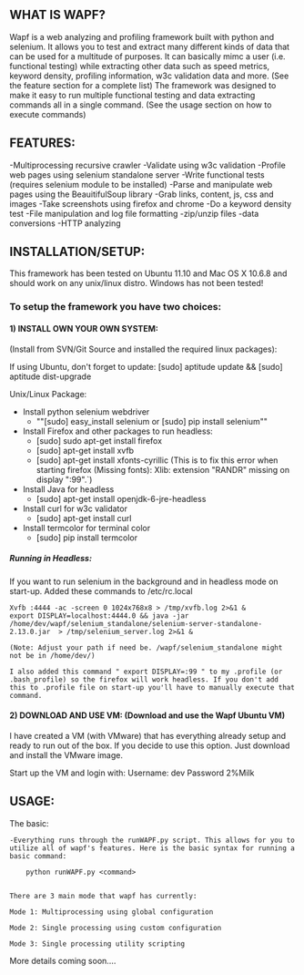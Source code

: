 
## WHAT IS WAPF?

Wapf is a web analyzing and profiling framework built with python and selenium. It allows you to test and extract many different kinds of data that can be used for a multitude of purposes. It can basically mimc a user (i.e. functional testing) while extracting other data such as speed metrics, keyword density, profiling information, w3c validation data and more. (See the feature section for a complete list) The framework was designed to make it easy to run multiple functional testing and data extracting commands all in a single command. (See the usage section on how to execute commands)
	

## FEATURES:
-Multiprocessing recursive crawler
-Validate using w3c validation
-Profile web pages using selenium standalone server
-Write functional tests (requires selenium module to be installed)
-Parse and manipulate web pages using the BeauitifulSoup library
	-Grab links, content, js, css and images
-Take screenshots using firefox and chrome
-Do a keyword density test
-File manipulation and log file formatting
-zip/unzip files
-data conversions
-HTTP analyzing

	
## INSTALLATION/SETUP:
This framework has been tested on Ubuntu 11.10 and Mac OS X 10.6.8 and should work on any unix/linux distro. Windows has not been tested! 
	
### To setup the framework you have two choices:
#### 1) INSTALL OWN YOUR OWN SYSTEM: 
  (Install from SVN/Git Source and installed the required linux packages): 

  
If using Ubuntu, don't forget to update: 
	[sudo] aptitude update && [sudo] aptitude dist-upgrade
	
Unix/Linux Package:
*	Install python selenium webdriver 
	*	""[sudo] easy_install selenium or [sudo] pip install selenium""
*	Install Firefox and other packages to run headless:
	*	[sudo] sudo apt-get install firefox
	*	[sudo] apt-get install xvfb
	*	[sudo] apt-get install xfonts-cyrillic (This is to fix this error when starting firefox (Missing fonts): Xlib:  extension "RANDR" missing on display ":99".`)
*	Install Java for headless 
	*	[sudo] apt-get install openjdk-6-jre-headless
*	Install curl for w3c validator 
	*	[sudo] apt-get install curl
*	Install termcolor for terminal color
	*	[sudo] pip install termcolor
	
##### Running in Headless:
If you want to run selenium in the background and in headless mode on start-up. Added these commands to /etc/rc.local
	
	Xvfb :4444 -ac -screen 0 1024x768x8 > /tmp/xvfb.log 2>&1 &
	export DISPLAY=localhost:4444.0 && java -jar /home/dev/wapf/selenium_standalone/selenium-server-standalone-2.13.0.jar  > /tmp/selenium_server.log 2>&1 &
	
	(Note: Adjust your path if need be. /wapf/selenium_standalone might not be in /home/dev/)
	
	I also added this command " export DISPLAY=:99 " to my .profile (or .bash_profile) so the firefox will work headless. If you don't add this to .profile file on start-up you'll have to manually execute that command.
	


#### 2) DOWNLOAD AND USE VM: (Download and use the Wapf Ubuntu VM)
	
 I have created a VM (with VMware) that has everything already setup and ready to run out of the box. If you decide to use this option. Just download and install the VMware image. 
	
 Start up the VM and login with:
 Username: dev
 Password 2%Milk
	

## USAGE:
The basic:

	-Everything runs through the runWAPF.py script. This allows for you to utilize all of wapf's features. Here is the basic syntax for running a basic command:
	
		python runWAPF.py <command>
	
	
	There are 3 main mode that wapf has currently:
	
	Mode 1: Multiprocessing using global configuration 
	
	Mode 2: Single processing using custom configuration 
	
	Mode 3: Single processing utility scripting
	
	
More details coming soon….

 
 


